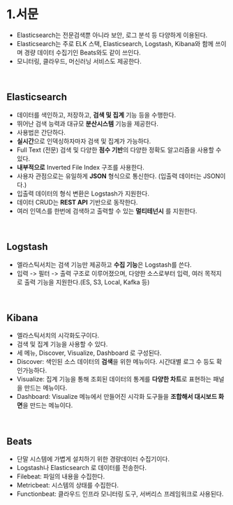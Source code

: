 # 1.서문

- Elasticsearch는 전문검색뿐 아니라 보안, 로그 분석 등 다양하게 이용된다.
- Elasticsearch는 주로 ELK 스택, Elasticsearch, Logstash, Kibana와 함께 쓰이며 경량 데이터 수집기인 Beats와도 같이 쓰인다.
- 모니터링, 클라우드, 머신러닝 서비스도 제공한다.

&nbsp;





## Elasticsearch

- 데이터를 색인하고, 저장하고, **검색 및 집계** 기능 등을 수행한다.
- 뛰어난 검색 능력과 대규모 **분산시스템** 기능을 제공한다.
- 사용법은 간단하다.
- **실시간**으로 인덱싱하자마자 검색 및 집계가 가능하다.
- Full Text (전문) 검색 및 다양한 **점수 기반**의 다양한 정확도 알고리즘을 사용할 수 있다.
- **내부적으로** Inverted File Index 구조를 사용한다. 
- 사용자 관점으로는 유일하게 **JSON** 형식으로 통신한다. (입출력 데이터는 JSON이다.)
- 입출력 데이터의 형식 변환은 Logstash가 지원한다.
- 데이터 CRUD는 **REST API** 기반으로 동작한다.
- 여러 인덱스를 한번에 검색하고 출력할 수 있는 **멀티테넌시** 를 지원한다.  

&nbsp;



## Logstash

- 엘라스틱서치는 검색 기능만 제공하고 **수집 기능**은 Logstash를 쓴다.
- 입력 -> 필터 -> 출력 구조로 이루어졌으며, 다양한 소스로부터 입력, 여러 목적지로 출력 기능을 지원한다.(ES, S3, Local, Kafka 등)

&nbsp;

## Kibana

- 엘라스틱서치의 시각화도구이다.
- 검색 및 집계 기능을 사용할 수 있다.
- 세 메뉴, Discover, Visualize, Dashboard 로 구성된다.
- Discover: 색인된 소스 데이터의 **검색**을 위한 메뉴이다. 시간대별 로그 수 등도 확인가능하다.
- Visualize: 집계 기능을 통해 조회된 데이터의 통계를 **다양한 차트**로 표현하는 패널을 만드는 메뉴이다.
- Dashboard: Visualize 메뉴에서 만들어진 시각화 도구들을 **조합해서 대시보드 화면**을 만드는 메뉴이다.

&nbsp;

## Beats

- 단말 시스템에 가볍게 설치하기 위한 경량데이터 수집기이다.
- Logstash나 Elasticsearch 로 데이터를 전송한다.
- Filebeat: 파일의 내용을 수집한다.
- Metricbeat: 시스템의 상태를 수집한다.
- Functionbeat: 클라우드 인프라 모니터링 도구, 서버리스 프레임워크로 사용된다.